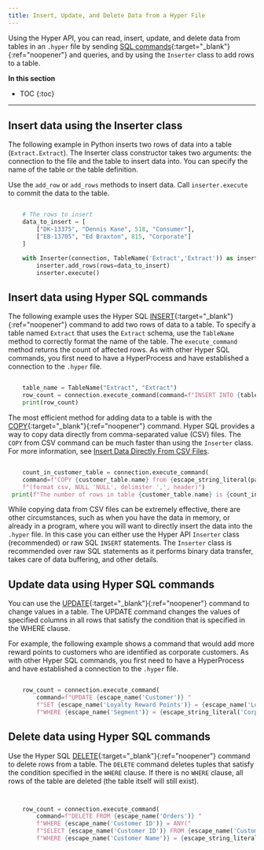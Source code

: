 ```yaml
---
title: Insert, Update, and Delete Data from a Hyper File
---
```



Using the Hyper API, you can read, insert, update, and delete data from tables in an `.hyper` file by sending [SQL commands](../reference/sql/sql-commands.html){:target="_blank"}{:ref="noopener"} and queries, and by using the `Inserter` class to add rows to a table.


**In this section**

* TOC
{:toc}

---



## Insert data using the Inserter class

The following example in Python inserts two rows of data into a table (`Extract.Extract`). The Inserter class constructor takes two arguments: the connection to the file and the table to insert data into. You can specify the name of the table or the table definition.

Use the `add_row` or `add_rows` methods to insert data. Call `inserter.execute` to commit the data to the table.

```python

    # The rows to insert 
    data_to_insert = [
        ["DK-13375", "Dennis Kane", 518, "Consumer"],
        ["EB-13705", "Ed Braxton", 815, "Corporate"]
    ]

    with Inserter(connection, TableName('Extract','Extract')) as inserter:
        inserter.add_rows(rows=data_to_insert)
        inserter.execute()

```


## Insert data using Hyper SQL commands

The following example uses the Hyper SQL [INSERT](../reference/sql/sql-insert.html){:target="_blank"}{:ref="noopener"} command to add two rows of data to a table. To specify a table named `Extract` that uses the `Extract` schema, use the `TableName` method to correctly format the name of the table. The `execute_command` method returns the count of affected rows. As with other Hyper SQL commands, you first need to have a HyperProcess and have established a connection to the `.hyper` file.

```python

    table_name = TableName("Extract", "Extract")
    row_count = connection.execute_command(command=f"INSERT INTO {table_name} VALUES (A, 1), (B, 2)")
    print(row_count)

```

The most efficient method for adding data to a table is with the [COPY](../reference/sql/sql-copy.html){:target="_blank"}{:ref="noopener"} command. Hyper SQL provides a way to copy data directly from comma-separated value (CSV) files. The `COPY` from CSV command can be much faster than using the `Inserter` class. For more information, see [Insert Data Directly From CSV Files]({{site.baseurl}}/docs/hyper_api_insert_csv.html).

```python

    count_in_customer_table = connection.execute_command(
    command=f"COPY {customer_table.name} from {escape_string_literal(path_to_csv)} with "
    f"(format csv, NULL 'NULL', delimiter ',', header)")
 print(f"The number of rows in table {customer_table.name} is {count_in_customer_table}.")


```

While copying data from CSV files can be extremely effective, there are other circumstances, such as when you have the data in memory, or already in a program, where you will want to directly insert the data into the `.hyper` file. In this case you can either use the Hyper API `Inserter` class (recommended) or raw SQL `INSERT` statements. The `Inserter` class is recommended over raw SQL statements as it performs binary data transfer, takes care of data buffering, and other details.


## Update data using Hyper SQL commands

You can use the [UPDATE](../reference/sql/sql-update.html){:target="_blank"}{:ref="noopener"} command to change values in a table. The UPDATE command changes the values of specified columns in all rows that satisfy the condition that is specified in the WHERE clause.

For example, the following example shows a command that would add more reward points to customers who are identified as corporate customers. As with other Hyper SQL commands, you first need to have a HyperProcess and have established a connection to the `.hyper` file.

```python

    row_count = connection.execute_command(
        command=f"UPDATE {escape_name('Customer')} "
        f"SET {escape_name('Loyalty Reward Points')} = {escape_name('Loyalty Reward Points')} + 50 "
        f"WHERE {escape_name('Segment')} = {escape_string_literal('Corporate')}")

```


## Delete data using Hyper SQL commands

Use the Hyper SQL [DELETE](../reference/sql/sql-delete.html){:target="_blank"}{:ref="noopener"} command to delete rows from a table. The `DELETE` command deletes tuples that satisfy the condition specified in the `WHERE` clause. If there is no `WHERE` clause, all rows of the table are deleted (the table itself will still exist).


```python


    row_count = connection.execute_command(
        command=f"DELETE FROM {escape_name('Orders')} "
        f"WHERE {escape_name('Customer ID')} = ANY("
        f"SELECT {escape_name('Customer ID')} FROM {escape_name('Customer')} "
        f"WHERE {escape_name('Customer Name')} = {escape_string_literal('Dennis Kane')})")

```